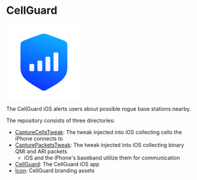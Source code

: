 # CellGuard

<img src="./Icon/Apple/CellFileTypeIcon.png" alt="CellGuard Logo" width="200">

The CellGuard iOS alerts users about possible rogue base stations nearby.

The repository consists of three directories:
- [CaptureCellsTweak](./CaptureCellsTweak): The tweak injected into iOS collecting cells the iPhone connects to
- [CapturePacketsTweak](./CapturePacketsTweak): The tweak injected into iOS collecting binary QMI and ARI packets
  - iOS and the iPhone's baseband utilize them for communication
- [CellGuard](./CellGuard): The CellGuard iOS app
- [Icon](./Icon): CellGuard branding assets
